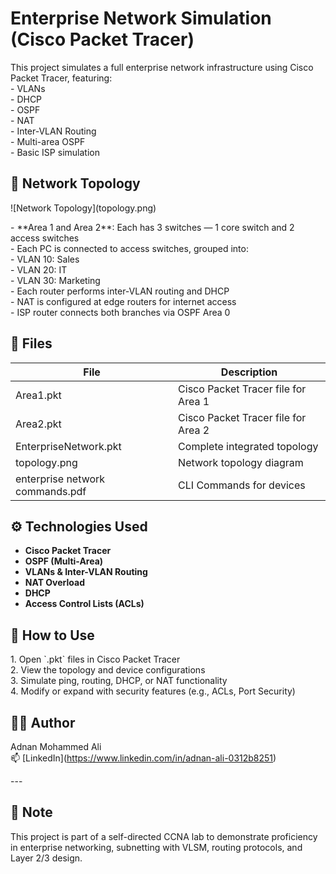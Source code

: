 # Enterprise Network Simulation (Cisco Packet Tracer)

This project simulates a full enterprise network infrastructure using Cisco Packet Tracer, featuring:  
\- VLANs  
\- DHCP  
\- OSPF  
\- NAT  
\- Inter-VLAN Routing  
\- Multi-area OSPF  
\- Basic ISP simulation

## 🧱 Network Topology

\!\[Network Topology\](topology.png)

\- \*\*Area 1 and Area 2\*\*: Each has 3 switches — 1 core switch and 2 access switches  
\- Each PC is connected to access switches, grouped into:  
  \- VLAN 10: Sales  
  \- VLAN 20: IT  
  \- VLAN 30: Marketing  
\- Each router performs inter-VLAN routing and DHCP  
\- NAT is configured at edge routers for internet access  
\- ISP router connects both branches via OSPF Area 0

## 📁 Files

| File | Description |  
|------|-------------|  
| Area1.pkt | Cisco Packet Tracer file for Area 1 |  
| Area2.pkt | Cisco Packet Tracer file for Area 2 |  
| EnterpriseNetwork.pkt | Complete integrated topology |  
| topology.png | Network topology diagram |  
| enterprise network commands.pdf|CLI Commands for devices |

## ⚙️ Technologies Used

- **Cisco Packet Tracer**  
- **OSPF (Multi-Area)**  
- **VLANs & Inter-VLAN Routing**  
- **NAT Overload**  
- **DHCP**  
- **Access Control Lists (ACLs)**

## 🚀 How to Use

1\. Open \`.pkt\` files in Cisco Packet Tracer  
2\. View the topology and device configurations  
3\. Simulate ping, routing, DHCP, or NAT functionality  
4\. Modify or expand with security features (e.g., ACLs, Port Security)

## 👨‍💻 Author

Adnan Mohammed Ali    
📫 \[LinkedIn\](https://www.linkedin.com/in/adnan-ali-0312b8251)

\---

## 📌 Note

This project is part of a self-directed CCNA lab to demonstrate proficiency in enterprise networking, subnetting with VLSM, routing protocols, and Layer 2/3 design.

